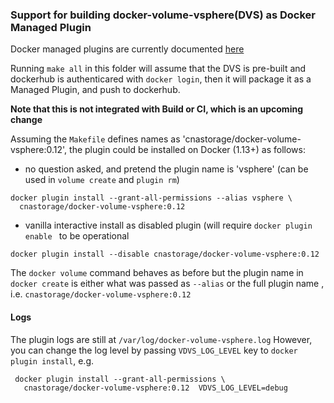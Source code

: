 ### Support for building docker-volume-vsphere(DVS) as Docker Managed Plugin

Docker managed plugins are currently documented [here](https://docs.docker.com/engine/extend/)

Running `make all` in this folder will assume that
the DVS is pre-built and dockerhub is authenticared with `docker login`, then it will  package it
as a Managed Plugin, and push to dockerhub.

**Note that this is not integrated with Build or CI, which is an upcoming change**

Assuming the `Makefile`  defines names as 'cnastorage/docker-volume-vsphere:0.12', the plugin  could
be installed on Docker (1.13+) as follows:

* no question asked, and pretend the plugin name is 'vsphere' (can be used in `volume create` and `plugin rm`)
```
docker plugin install --grant-all-permissions --alias vsphere \
  cnastorage/docker-volume-vsphere:0.12
```
* vanilla interactive install as disabled plugin (will require `docker plugin enable `  to be operational
```
docker plugin install --disable cnastorage/docker-volume-vsphere:0.12
```

The `docker volume` command behaves as before but the plugin name in `docker create` is either what was passed as `--alias` or the full plugin name , i.e. `cnastorage/docker-volume-vsphere:0.12`

#### Logs

The plugin logs are still at `/var/log/docker-volume-vsphere.log`
However, you can change the log level by passing `VDVS_LOG_LEVEL` key to `docker plugin install`, e.g.
```
 docker plugin install --grant-all-permissions \
   cnastorage/docker-volume-vsphere:0.12  VDVS_LOG_LEVEL=debug
 ```
